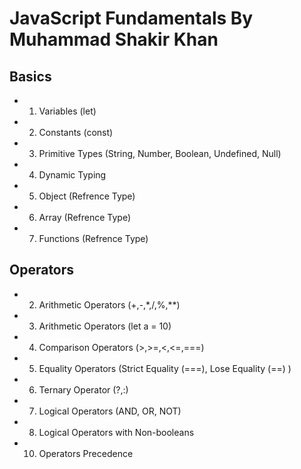 # JavaScript Fundamentals By Muhammad Shakir Khan
## Basics
* 1. Variables (let)
* 2. Constants (const)
* 3. Primitive Types (String, Number, Boolean, Undefined, Null)
* 4. Dynamic Typing
* 5. Object (Refrence Type)
* 6. Array (Refrence Type)
* 7. Functions (Refrence Type)

## Operators
* 2. Arithmetic Operators (+,-,*,/,%,**)
* 3. Arithmetic Operators (let a = 10)
* 4. Comparison Operators (>,>=,<,<=,===)
* 5. Equality Operators (Strict Equality (===), Lose Equality (==) )
* 6. Ternary Operator (?,:)
* 7. Logical Operators (AND, OR, NOT)
* 8. Logical Operators with Non-booleans
* 10. Operators Precedence